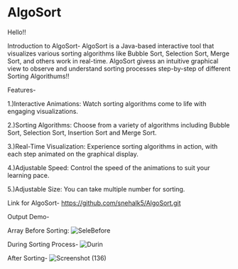 # AlgoSort
Hello!!

Introduction to AlgoSort-
AlgoSort is a Java-based interactive tool that visualizes various sorting algorithms like Bubble Sort, Selection Sort, Merge Sort, and others work in real-time. AlgoSort givess an intuitive graphical view to observe and understand sorting processes step-by-step of different Sorting Algorithums!!

Features-

1.)Interactive Animations: Watch sorting algorithms come to life with engaging visualizations.

2.)Sorting Algorithms: Choose from a variety of algorithms including Bubble Sort, Selection Sort, Insertion Sort and Merge Sort.

3.)Real-Time Visualization: Experience sorting algorithms in action, with each step animated on the graphical display.

4.)Adjustable Speed: Control the speed of the animations to suit your learning pace.

5.)Adjustable Size: You can take multiple number for sorting.


Link for AlgoSort-
https://github.com/snehalk5/AlgoSort.git


Output Demo-

Array Before Sorting:
![SeleBefore](https://github.com/user-attachments/assets/2ad6f99e-3c46-4940-b23c-c6dca435c2e3)

During Sorting Process-
![Durin](https://github.com/user-attachments/assets/c70d1786-597c-4929-929f-5f8bac03ae25)

After Sorting-
![Screenshot (136)](https://github.com/user-attachments/assets/12dac7b1-260f-4c26-a30c-4ba364a88f0b)




